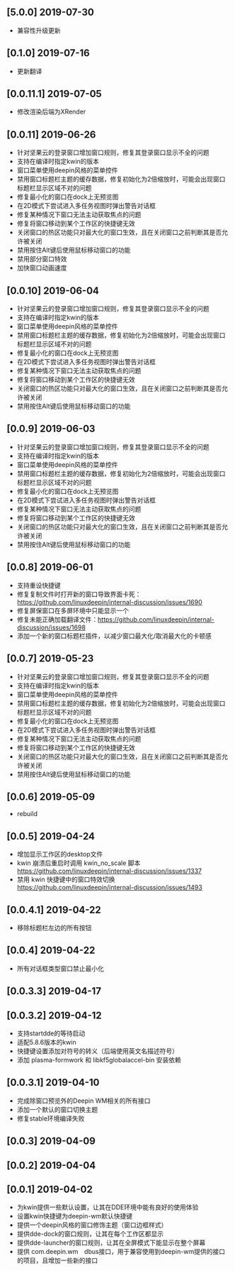## [5.0.0] 2019-07-30

*  兼容性升级更新

## [0.1.0] 2019-07-16

*  更新翻译

## [0.0.11.1] 2019-07-05

*  修改渲染后端为XRender

## [0.0.11] 2019-06-26

*  针对坚果云的登录窗口增加窗口规则，修复其登录窗口显示不全的问题
*  支持在编译时指定kwin的版本
*  窗口菜单使用deepin风格的菜单控件
*  禁用窗口标题栏主题的缓存数据，修复初始化为2倍缩放时，可能会出现窗口标题栏显示区域不对的问题
*  修复最小化的窗口在dock上无预览图
*  在2D模式下尝试进入多任务视图时弹出警告对话框
*  修复某种情况下窗口无法主动获取焦点的问题
*  修复将窗口移动到某个工作区的快捷键无效
*  关闭窗口的热区功能只对最大化的窗口生效，且在关闭窗口之前判断其是否允许被关闭
*  禁用按住Alt键后使用鼠标移动窗口的功能
*  禁用部分窗口特效
*  加快窗口动画速度

## [0.0.10] 2019-06-04

*  针对坚果云的登录窗口增加窗口规则，修复其登录窗口显示不全的问题
*  支持在编译时指定kwin的版本
*  窗口菜单使用deepin风格的菜单控件
*  禁用窗口标题栏主题的缓存数据，修复初始化为2倍缩放时，可能会出现窗口标题栏显示区域不对的问题
*  修复最小化的窗口在dock上无预览图
*  在2D模式下尝试进入多任务视图时弹出警告对话框
*  修复某种情况下窗口无法主动获取焦点的问题
*  修复将窗口移动到某个工作区的快捷键无效
*  关闭窗口的热区功能只对最大化的窗口生效，且在关闭窗口之前判断其是否允许被关闭
*  禁用按住Alt键后使用鼠标移动窗口的功能

## [0.0.9] 2019-06-03

*  针对坚果云的登录窗口增加窗口规则，修复其登录窗口显示不全的问题
*  支持在编译时指定kwin的版本
*  窗口菜单使用deepin风格的菜单控件
*  禁用窗口标题栏主题的缓存数据，修复初始化为2倍缩放时，可能会出现窗口标题栏显示区域不对的问题
*  修复最小化的窗口在dock上无预览图
*  在2D模式下尝试进入多任务视图时弹出警告对话框
*  修复某种情况下窗口无法主动获取焦点的问题
*  修复将窗口移动到某个工作区的快捷键无效
*  关闭窗口的热区功能只对最大化的窗口生效，且在关闭窗口之前判断其是否允许被关闭
*  禁用按住Alt键后使用鼠标移动窗口的功能

## [0.0.8] 2019-06-01

*  支持重设快捷键
*  修复复制文件时打开新的窗口导致界面卡死：https://github.com/linuxdeepin/internal-discussion/issues/1690
*  修复屏保窗口在多屏环境中只能显示一个
*  修复未能正确加载翻译文件：https://github.com/linuxdeepin/internal-discussion/issues/1698
*  添加一个新的窗口标题栏插件，以减少窗口最大化/取消最大化的卡顿感

## [0.0.7] 2019-05-23

*  针对坚果云的登录窗口增加窗口规则，修复其登录窗口显示不全的问题
*  支持在编译时指定kwin的版本
*  窗口菜单使用deepin风格的菜单控件
*  禁用窗口标题栏主题的缓存数据，修复初始化为2倍缩放时，可能会出现窗口标题栏显示区域不对的问题
*  修复最小化的窗口在dock上无预览图
*  在2D模式下尝试进入多任务视图时弹出警告对话框
*  修复某种情况下窗口无法主动获取焦点的问题
*  修复将窗口移动到某个工作区的快捷键无效
*  关闭窗口的热区功能只对最大化的窗口生效，且在关闭窗口之前判断其是否允许被关闭
*  禁用按住Alt键后使用鼠标移动窗口的功能

## [0.0.6] 2019-05-09

*  rebuild

## [0.0.5] 2019-04-24

*  增加显示工作区的desktop文件
*  kwin 崩溃后重启时调用 kwin_no_scale 脚本 https://github.com/linuxdeepin/internal-discussion/issues/1337
*  禁用 kwin 快捷键中的窗口特效切换 https://github.com/linuxdeepin/internal-discussion/issues/1493

## [0.0.4.1] 2019-04-22

*  移除标题栏左边的所有按钮

## [0.0.4] 2019-04-22

*  所有对话框类型窗口禁止最小化

## [0.0.3.3] 2019-04-17


## [0.0.3.2] 2019-04-12

*  支持startdde的等待启动
*  适配5.8.6版本的kwin
*  快捷键设置添加对符号的转义（后端使用英文名描述符号）
*  添加 plasma-formwork 和  libkf5globalaccel-bin 安装依赖

## [0.0.3.1] 2019-04-10

*  完成除窗口预览外的Deepin WM相关的所有接口
*  添加一个默认的窗口切换主题
*  修复stable环境编译失败

## [0.0.3] 2019-04-09


## [0.0.2] 2019-04-04


## [0.0.1] 2019-04-02

*  为kwin提供一些默认设置，让其在DDE环境中能有良好的使用体验
*  设置kwin快捷键为deepin-wm默认快捷键
*  提供一个deepin风格的窗口修饰主题（窗口边框样式）
*  提供dde-dock的窗口规则，让其在每个工作区都显示
*  提供dde-launcher的窗口规则，让其在全屏模式下能显示在整个屏幕
*  提供 com.deepin.wm　dbus接口，用于兼容使用到deepin-wm提供的接口的项目，且增加一些新的接口

